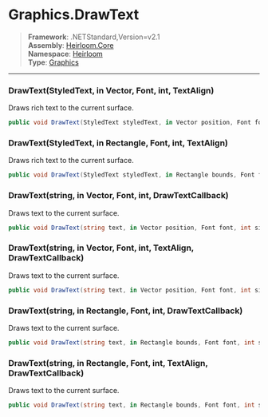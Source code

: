 # Graphics.DrawText

> **Framework**: .NETStandard,Version=v2.1  
> **Assembly**: [Heirloom.Core][0]  
> **Namespace**: [Heirloom][0]  
> **Type**: [Graphics][1]  

--------------------------------------------------------------------------------

### DrawText(StyledText, in Vector, Font, int, TextAlign)

Draws rich text to the current surface.

```cs
public void DrawText(StyledText styledText, in Vector position, Font font, int size, TextAlign align = Left)
```

### DrawText(StyledText, in Rectangle, Font, int, TextAlign)

Draws rich text to the current surface.

```cs
public void DrawText(StyledText styledText, in Rectangle bounds, Font font, int size, TextAlign align = Left)
```

### DrawText(string, in Vector, Font, int, DrawTextCallback)

Draws text to the current surface.

```cs
public void DrawText(string text, in Vector position, Font font, int size, DrawTextCallback callback)
```

### DrawText(string, in Vector, Font, int, TextAlign, DrawTextCallback)

Draws text to the current surface.

```cs
public void DrawText(string text, in Vector position, Font font, int size, TextAlign align = Left, DrawTextCallback callback = null)
```

### DrawText(string, in Rectangle, Font, int, DrawTextCallback)

Draws text to the current surface.

```cs
public void DrawText(string text, in Rectangle bounds, Font font, int size, DrawTextCallback callback)
```

### DrawText(string, in Rectangle, Font, int, TextAlign, DrawTextCallback)

Draws text to the current surface.

```cs
public void DrawText(string text, in Rectangle bounds, Font font, int size, TextAlign align = Left, DrawTextCallback callback = null)
```

[0]: ..\Heirloom.Core.md
[1]: Heirloom.Graphics.md
